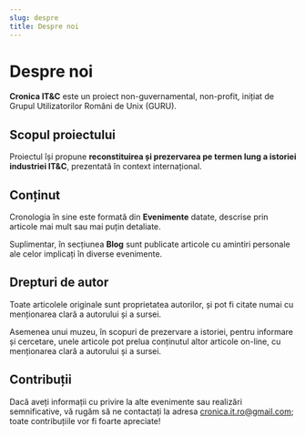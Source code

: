 ```yaml
---
slug: despre
title: Despre noi
---
```


# Despre noi

**Cronica IT&C** este un proiect non-guvernamental, non-profit, inițiat de
Grupul Utilizatorilor Români de Unix (GURU).

## Scopul proiectului

Proiectul își propune **reconstituirea și prezervarea pe termen lung
a istoriei industriei IT&C**, prezentată în context internațional.

## Conținut

Cronologia în sine este formată din **Evenimente** datate, descrise
prin articole mai mult sau mai puțin detaliate.

Suplimentar, în secțiunea **Blog** sunt publicate articole cu amintiri
personale ale celor implicați în diverse evenimente.

## Drepturi de autor

Toate articolele originale sunt proprietatea autorilor, și pot fi citate
numai cu menționarea clară a autorului și a sursei.

Asemenea unui muzeu, în scopuri de prezervare a istoriei,
pentru informare și cercetare, unele articole pot prelua conținutul
altor articole on-line, cu menționarea clară a autorului și a sursei.

## Contribuții

Dacă aveți informații cu privire la alte evenimente sau
realizări semnificative,
vă rugăm să ne contactați la adresa
[cronica.it.ro@gmail.com](mailto:cronica.it.ro@gmail.com);
toate contribuțiile vor fi foarte apreciate!
